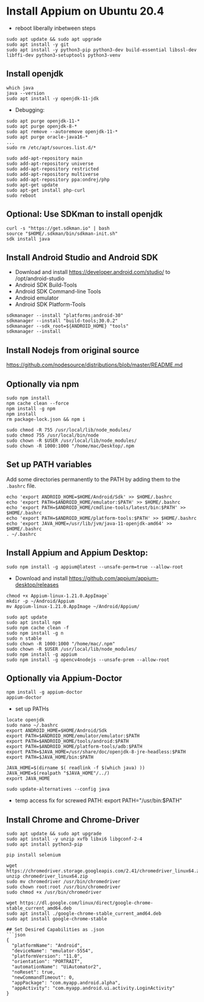 # Install Appium on Ubuntu 20.4
* reboot liberally inbetween steps
```console
sudo apt update && sudo apt upgrade
sudo apt install -y git
sudo apt install -y python3-pip python3-dev build-essential libssl-dev libffi-dev python3-setuptools python3-venv
 ```

## Install openjdk
```console
which java
java --version
sudo apt install -y openjdk-11-jdk
```

* Debugging:
```console
sudo apt purge openjdk-11-*
sudo apt purge openjdk-8-*
sudo apt remove --autoremove openjdk-11-*
sudo apt purge oracle-java16-*
...
sudo rm /etc/apt/sources.list.d/*

sudo add-apt-repository main
sudo add-apt-repository universe
sudo add-apt-repository restricted
sudo add-apt-repository multiverse
sudo add-apt-repository ppa:ondrej/php
sudo apt-get update
sudo apt-get install php-curl
sudo reboot
```

## Optional: Use SDKman to install openjdk
```console
curl -s "https://get.sdkman.io" | bash
source "$HOME/.sdkman/bin/sdkman-init.sh"  
sdk install java
```

## Install Android Studio and Android SDK
* Download and install https://developer.android.com/studio/ to /opt/android-studio
* Android SDK Build-Tools
* Android SDK Command-line Tools
* Android emulator
* Android SDK Platform-Tools
```console
sdkmanager --install "platforms;android-30"
sdkmanager --install "build-tools;30.0.2"
sdkmanager --sdk_root=${ANDROID_HOME} "tools"
sdkmanager --install
```

## Install Nodejs from original source
https://github.com/nodesource/distributions/blob/master/README.md

## Optionally via npm
```console
sudo npm install
npm cache clean --force
npm install -g npm
npm install
rm package-lock.json && npm i

sudo chmod -R 755 /usr/local/lib/node_modules/
sudo chmod 755 /usr/local/bin/node
sudo chown -R $USER /usr/local/lib/node_modules/
sudo chown -R 1000:1000 "/home/mac/Desktop/.npm
````

## Set up PATH variables

Add some directories permanently to the PATH by adding them to the `.bashrc` file.

```shell
echo 'export ANDROID_HOME=$HOME/Android/Sdk' >> $HOME/.bashrc
echo 'export PATH=$ANDROID_HOME/emulator:$PATH' >> $HOME/.bashrc
echo 'export PATH=$ANDROID_HOME/cmdline-tools/latest/bin:$PATH' >> $HOME/.bashrc
echo 'export PATH=$ANDROID_HOME/platform-tools:$PATH' >> $HOME/.bashrc
echo 'export JAVA_HOME=/usr/lib/jvm/java-11-openjdk-amd64' >> $HOME/.bashrc
. ~/.bashrc
```

## Install Appium and Appium Desktop:

```console
sudo npm install -g appium@latest --unsafe-perm=true --allow-root
```
* Download and install https://github.com/appium/appium-desktop/releases
```console
chmod +x Appium-linux-1.21.0.AppImage`
mkdir -p ~/Android/Appium
mv Appium-linux-1.21.0.AppImage ~/Android/Appium/

sudo apt update
sudo apt install npm
sudo npm cache clean -f
sudo npm install -g n
sudo n stable
sudo chown -R 1000:1000 "/home/mac/.npm"
sudo chown -R $USER /usr/local/lib/node_modules/
sudo npm install -g appium
sudo npm install -g opencv4nodejs --unsafe-prem --allow-root
```

## Optionally via Appium-Doctor
```console
npm install -g appium-doctor
appium-doctor
```
* set up  PATHs
```console
locate openjdk
sudo nano ~/.bashrc
export ANDROID_HOME=$HOME/Android/Sdk
export PATH=$ANDROID_HOME/emulator/emulator:$PATH
export PATH=$ANDROID_HOME/tools/android:$PATH
export PATH=$ANDROID_HOME/platform-tools/adb:$PATH
export PATH=$JAVA_HOME=/usr/share/doc/openjdk-8-jre-headless:$PATH
export PATH=$JAVA_HOME/bin:$PATH

JAVA_HOME=$(dirname $( readlink -f $(which java) ))
JAVA_HOME=$(realpath "$JAVA_HOME"/../)
export JAVA_HOME

sudo update-alternatives --config java

```
* temp access fix for screwed PATH: export PATH="/usr/bin:$PATH"

## Install Chrome and Chrome-Driver
```console
sudo apt update && sudo apt upgrade
sudo apt install -y unzip xvfb libxi6 libgconf-2-4
sudo apt install python3-pip

pip install selenium

wget https://chromedriver.storage.googleapis.com/2.41/chromedriver_linux64.zip
unzip chromedriver_linux64.zip
sudo mv chromedriver /usr/bin/chromedriver
sudo chown root:root /usr/bin/chromedriver
sudo chmod +x /usr/bin/chromedriver
```
```console
wget https://dl.google.com/linux/direct/google-chrome-stable_current_amd64.deb
sudo apt install ./google-chrome-stable_current_amd64.deb
sudo apt install google-chrome-stable
```
```
## Set Desired Capabilities as .json
```json
{
  "platformName": "Android",
  "deviceName": "emulator-5554",
  "platformVersion": "11.0",
  "orientation": "PORTRAIT",
  "automationName": "UiAutomator2",
  "noReset": true,
  "newCommandTimeout": 0,
  "appPackage": "com.myapp.android.alpha",
  "appActivity": "com.myapp.android.ui.activity.LoginActivity"
}
```
